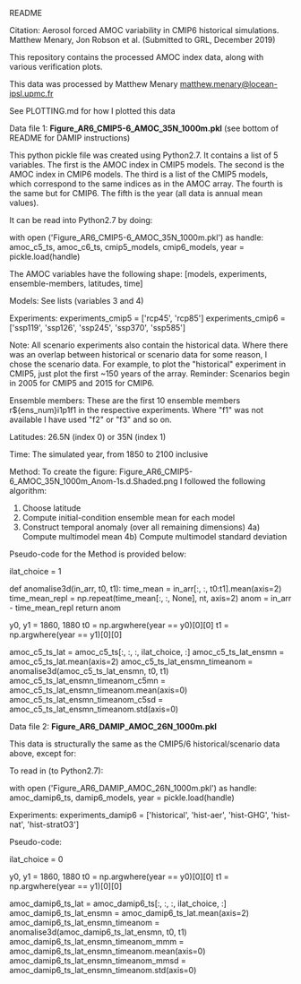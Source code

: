 README

Citation: Aerosol forced AMOC variability in CMIP6 historical simulations.
Matthew Menary, Jon Robson et al. (Submitted to GRL, December 2019)

This repository contains the processed AMOC index data, along with various verification plots.

This data was processed by Matthew Menary matthew.menary@locean-ipsl.upmc.fr

See PLOTTING.md for how I plotted this data

Data file 1:
**Figure_AR6_CMIP5-6_AMOC_35N_1000m.pkl**
(see bottom of README for DAMIP instructions)

This python pickle file was created using Python2.7. It contains a list of 5 variables. The first is the AMOC index in CMIP5 models. The second is the AMOC index in CMIP6 models. The third is a list of the CMIP5 models, which correspond to the same indices as in the AMOC array. The fourth is the same but for CMIP6. The fifth is the year (all data is annual mean values).

It can be read into Python2.7 by doing:

with open ('Figure_AR6_CMIP5-6_AMOC_35N_1000m.pkl') as handle:
  amoc_c5_ts, amoc_c6_ts, cmip5_models, cmip6_models, year = pickle.load(handle)
  
The AMOC variables have the following shape: [models, experiments, ensemble-members, latitudes, time]

Models:
See lists (variables 3 and 4)

Experiments:
experiments_cmip5 = ['rcp45', 'rcp85']
experiments_cmip6 = ['ssp119', 'ssp126', 'ssp245', 'ssp370', 'ssp585']

Note: All scenario experiments also contain the historical data. Where there was an overlap between historical or scenario data for some reason, I chose the scenario data. For example, to plot the "historical" experiment in CMIP5, just plot the first ~150 years of the array. Reminder: Scenarios begin in 2005 for CMIP5 and 2015 for CMIP6.

Ensemble members:
These are the first 10 ensemble members r${ens_num}i1p1f1 in the respective experiments. Where "f1" was not available I have used "f2" or "f3" and so on.

Latitudes:
26.5N (index 0) or 35N (index 1)

Time:
The simulated year, from 1850 to 2100 inclusive

Method:
To create the figure: Figure_AR6_CMIP5-6_AMOC_35N_1000m_Anom-1s.d.Shaded.png I followed the following algorithm:
1) Choose latitude
2) Compute initial-condition ensemble mean for each model
3) Construct temporal anomaly (over all remaining dimensions)
4a) Compute multimodel mean
4b) Compute multimodel standard deviation

Pseudo-code for the Method is provided below:

ilat_choice = 1

def anomalise3d(in_arr, t0, t1):
    time_mean = in_arr[:, :, t0:t1].mean(axis=2)
    time_mean_repl = np.repeat(time_mean[:, :, None], nt, axis=2)
    anom = in_arr - time_mean_repl
    return anom

y0, y1 = 1860, 1880
t0 = np.argwhere(year == y0)[0][0]
t1 = np.argwhere(year == y1)[0][0]

amoc_c5_ts_lat = amoc_c5_ts[:, :, :, ilat_choice, :]
  amoc_c5_ts_lat_ensmn = amoc_c5_ts_lat.mean(axis=2)
    amoc_c5_ts_lat_ensmn_timeanom = anomalise3d(amoc_c5_ts_lat_ensmn, t0, t1)
      amoc_c5_ts_lat_ensmn_timeanom_c5mn = amoc_c5_ts_lat_ensmn_timeanom.mean(axis=0)
        amoc_c5_ts_lat_ensmn_timeanom_c5sd = amoc_c5_ts_lat_ensmn_timeanom.std(axis=0)

Data file 2:
**Figure_AR6_DAMIP_AMOC_26N_1000m.pkl**

This data is structurally the same as the CMIP5/6 historical/scenario data above, except for:

To read in (to Python2.7):

with open ('Figure_AR6_DAMIP_AMOC_26N_1000m.pkl') as handle:
  amoc_damip6_ts, damip6_models, year = pickle.load(handle)
  
Experiments:
experiments_damip6 = ['historical', 'hist-aer', 'hist-GHG', 'hist-nat', 'hist-stratO3']

Pseudo-code:

ilat_choice = 0

y0, y1 = 1860, 1880
t0 = np.argwhere(year == y0)[0][0]
t1 = np.argwhere(year == y1)[0][0]

amoc_damip6_ts_lat = amoc_damip6_ts[:, :, :, ilat_choice, :]
  amoc_damip6_ts_lat_ensmn = amoc_damip6_ts_lat.mean(axis=2)
    amoc_damip6_ts_lat_ensmn_timeanom = anomalise3d(amoc_damip6_ts_lat_ensmn, t0, t1)
      amoc_damip6_ts_lat_ensmn_timeanom_mmm = amoc_damip6_ts_lat_ensmn_timeanom.mean(axis=0)
        amoc_damip6_ts_lat_ensmn_timeanom_mmsd = amoc_damip6_ts_lat_ensmn_timeanom.std(axis=0)
  

